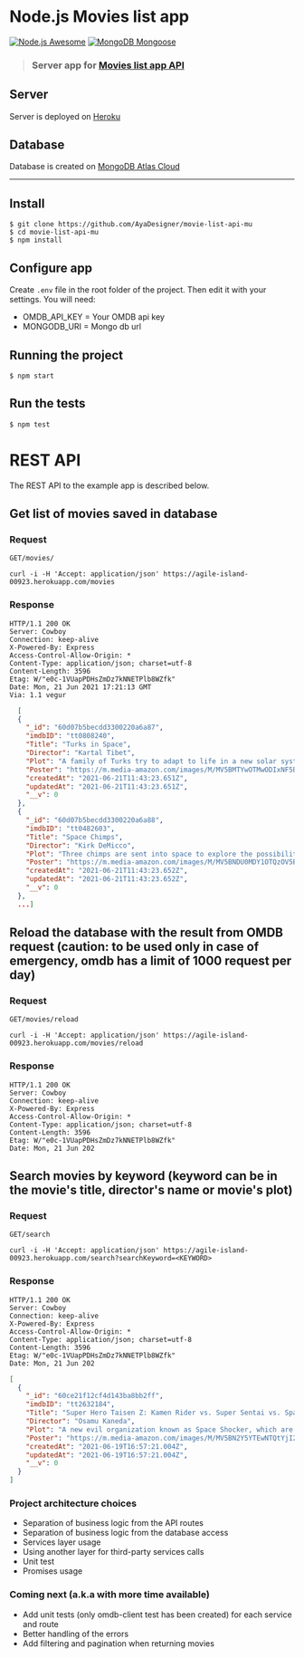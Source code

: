 # Node.js Movies list app

[![Node.js Awesome](https://img.shields.io/badge/nodejs-awesome-%23783578.svg)](http://react.io)
[![MongoDB Mongoose](https://img.shields.io/badge/mongodb-mongoose-%55FF33.svg)](http://react.io)


> ### Server app for [Movies list app API](https://github.com/AyaDesigner/movie-list-client-mu)


## Server

Server is deployed on [Heroku](https://agile-island-00923.herokuapp.com/)&nbsp;&nbsp;&nbsp;&nbsp;

## Database 

Database is created on [MongoDB Atlas Cloud](https://www.mongodb.com/cloud/atlas/efficiency?utm_source=google&utm_campaign=gs_emea_germany_search_brand_atlas_desktop&utm_term=mongodb%20cluster&utm_medium=cpc_paid_search&utm_ad=e&utm_ad_campaign_id=1718986504&gclid=CjwKCAjw8cCGBhB6EiwAgORey15jVLNLeBbuyrOeItAV0njkyl8tf7FeNndjWQ_koNUxnVs0A_DBhRoC-FsQAvD_BwE)

---

## Install

    $ git clone https://github.com/AyaDesigner/movie-list-api-mu
    $ cd movie-list-api-mu
    $ npm install

## Configure app

Create `.env` file in the root folder of the project. Then edit it with your settings. You will need:

- OMDB_API_KEY = Your OMDB api key
- MONGODB_URI = Mongo db url

## Running the project

    $ npm start


## Run the tests

    $ npm test

# REST API

The REST API to the example app is described below.

## Get list of movies saved in database

### Request 

`GET/movies/`

    curl -i -H 'Accept: application/json' https://agile-island-00923.herokuapp.com/movies

### Response

    HTTP/1.1 200 OK
    Server: Cowboy
    Connection: keep-alive
    X-Powered-By: Express
    Access-Control-Allow-Origin: *
    Content-Type: application/json; charset=utf-8
    Content-Length: 3596
    Etag: W/"e0c-1VUapPDHsZmDz7kNNETPlb8WZfk"
    Date: Mon, 21 Jun 2021 17:21:13 GMT
    Via: 1.1 vegur
    
```json
  [
  {
    "_id": "60d07b5becdd3300220a6a87",
    "imdbID": "tt0808240",
    "Title": "Turks in Space",
    "Director": "Kartal Tibet",
    "Plot": "A family of Turks try to adapt to life in a new solar system.",
    "Poster": "https://m.media-amazon.com/images/M/MV5BMTYwOTMwODIxNF5BMl5BanBnXkFtZTcwMjc0NzA0MQ@@._V1_SX300.jpg",
    "createdAt": "2021-06-21T11:43:23.651Z",
    "updatedAt": "2021-06-21T11:43:23.651Z",
    "__v": 0
  },
  {
    "_id": "60d07b5becdd3300220a6a88",
    "imdbID": "tt0482603",
    "Title": "Space Chimps",
    "Director": "Kirk DeMicco",
    "Plot": "Three chimps are sent into space to explore the possibility of alien life when an unmanned space shuttle crash lands on an uncharted planet.",
    "Poster": "https://m.media-amazon.com/images/M/MV5BNDU0MDY1OTQzOV5BMl5BanBnXkFtZTcwNzQ3ODI3MQ@@._V1_SX300.jpg",
    "createdAt": "2021-06-21T11:43:23.652Z",
    "updatedAt": "2021-06-21T11:43:23.652Z",
    "__v": 0
  },
  ...]
```
  
  
## Reload the database with the result from OMDB request (caution: to be used only in case of emergency, omdb has a limit of 1000 request per day)

### Request 

`GET/movies/reload`

    curl -i -H 'Accept: application/json' https://agile-island-00923.herokuapp.com/movies/reload

### Response

    HTTP/1.1 200 OK
    Server: Cowboy
    Connection: keep-alive
    X-Powered-By: Express
    Access-Control-Allow-Origin: *
    Content-Type: application/json; charset=utf-8
    Content-Length: 3596
    Etag: W/"e0c-1VUapPDHsZmDz7kNNETPlb8WZfk"
    Date: Mon, 21 Jun 202
  
   
## Search movies by keyword (keyword can be in the movie's title, director's name or movie's plot)

### Request 

`GET/search`

    curl -i -H 'Accept: application/json' https://agile-island-00923.herokuapp.com/search?searchKeyword=<KEYWORD>

### Response

    HTTP/1.1 200 OK
    Server: Cowboy
    Connection: keep-alive
    X-Powered-By: Express
    Access-Control-Allow-Origin: *
    Content-Type: application/json; charset=utf-8
    Content-Length: 3596
    Etag: W/"e0c-1VUapPDHsZmDz7kNNETPlb8WZfk"
    Date: Mon, 21 Jun 202
   

```json
[
  {
    "_id": "60ce21f12cf4d143ba8bb2ff",
    "imdbID": "tt2632184",
    "Title": "Super Hero Taisen Z: Kamen Rider vs. Super Sentai vs. Space Sheriff",
    "Director": "Osamu Kaneda",
    "Plot": "A new evil organization known as Space Shocker, which are led by the magic-using Space Ikadevil and Space Spider Man, threatens the Earth by causing an unknown phenomenon. The Space ...",
    "Poster": "https://m.media-amazon.com/images/M/MV5BN2Y5YTEwNTQtYjI2MC00YzRhLWIwMTktYmJkNmFmYWMyN2QyXkEyXkFqcGdeQXVyMjM5ODMxODc@._V1_SX300.jpg",
    "createdAt": "2021-06-19T16:57:21.004Z",
    "updatedAt": "2021-06-19T16:57:21.004Z",
    "__v": 0
  }
]
```
  

### Project architecture choices 

* Separation of business logic from the API routes 
* Separation of business logic from the database access 
* Services layer usage
* Using another layer for third-party services calls
* Unit test 
* Promises usage

### Coming next (a.k.a with more time available)

* Add unit tests (only omdb-client test has been created) for each service and route
* Better handling of the errors 
* Add filtering and pagination when returning movies

